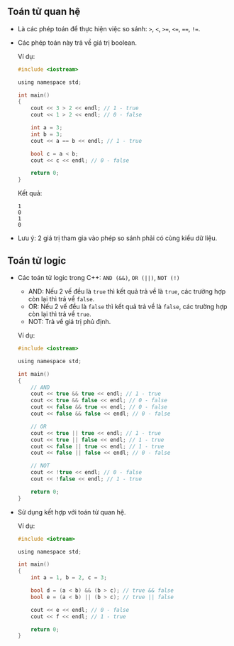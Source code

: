 ##  Toán tử quan hệ
- Là các phép toán để thực hiện việc so sánh: `>`, `<`, `>=`, `<=`, `==`, `!=`.
- Các phép toán này trả về giá trị boolean.

    Ví dụ:
    ```c
    #include <iostream>

    using namespace std;

    int main()
    {
        cout << 3 > 2 << endl; // 1 - true
        cout << 1 > 2 << endl; // 0 - false

        int a = 3;
        int b = 3;
        cout << a == b << endl; // 1 - true

        bool c = a < b;
        cout << c << endl; // 0 - false

        return 0;
    }
    ```
    Kết quả:
    ```
    1
    0
    1
    0
    ```
- Lưu ý: 2 giá trị tham gia vào phép so sánh phải có cùng kiểu dữ liệu.

##  Toán tử logic
-  Các toán tử logic trong C++: `AND (&&)`, `OR (||)`, `NOT (!)`
    - AND: Nếu 2 vế đều là `true` thì kết quả trả về là `true`, các trường hợp còn lại thì trả về `false`.
    - OR: Nếu 2 vế đều là `false` thì kết quả trả về là `false`, các trường hợp còn lại thì trả về `true`.
    - NOT: Trả về giá trị phủ định.

    Ví dụ:
    ```c
    #include <iostream>

    using namespace std;

    int main()
    {
        // AND
        cout << true && true << endl; // 1 - true
        cout << true && false << endl; // 0 - false
        cout << false && true << endl; // 0 - false
        cout << false && false << endl; // 0 - false

        // OR
        cout << true || true << endl; // 1 - true
        cout << true || false << endl; // 1 - true
        cout << false || true << endl; // 1 - true
        cout << false || false << endl; // 0 - false

        // NOT
        cout << !true << endl; // 0 - false
        cout << !false << endl; // 1 - true

        return 0;
    }
    ```
- Sử dụng kết hợp với toán tử quan hệ.

    Ví dụ:
    ```c
    #include <iotream>

    using namespace std;

    int main()
    {
        int a = 1, b = 2, c = 3;

        bool d = (a < b) && (b > c); // true && false
        bool e = (a < b) || (b > c); // true || false

        cout << e << endl; // 0 - false
        cout << f << endl; // 1 - true

        return 0;
    }
    ```
